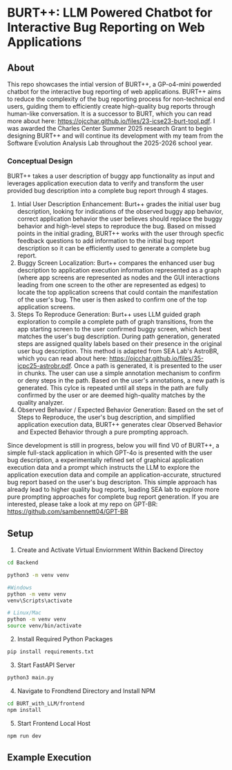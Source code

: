 # BURT++: LLM Powered Chatbot for Interactive Bug Reporting on Web Applications

## About
This repo showcases the intial version of BURT++, a GP-o4-mini powerded chatbot for the interactive bug reporting of web applications. BURT++ aims to reduce the complexity of the bug reporting process for non-technical end users, guiding them to efficiently create high-quality bug reports through human-like conversation. It is a successor to BURT, which you can read more about here: https://ojcchar.github.io/files/23-icse23-burt-tool.pdf. I was awarded the Charles Center Summer 2025 research Grant to begin designing BURT++ and will continue its development with my team from the Software Evolution Analysis Lab throughout the 2025-2026 school year.

### Conceptual Design

BURT++ takes a user description of buggy app functionality as input and leverages application execution data to verify and transform the user provided bug description into a complete bug report through 4 stages.
1. Intial User Description Enhancement: Burt++ grades the initial user bug description, looking for indications of the observed buggy app behavior, correct application behavior the user believes should replace the buggy behavior and high-level steps to reproduce the bug. Based on missed points in the initial grading, BURT++ works with the user through specfic feedback questions to add information to the initial bug report description so it can be efficiently used to generate a complete bug report. 
2. Buggy Screen Localization: Burt++ compares the enhanced user bug description to application execution information represented as a graph (where app screens are represented as nodes and the GUI interactions leading from one screen to the other are represented as edges) to locate the top application screens that could contain the manifestation of the user's bug. The user is then asked to confirm one of the top application screens.
3. Steps To Reproduce Generation: Burt++ uses LLM guided graph exploration to compile a complete path of graph transitions, from the app starting screen to the user confirmed buggy screen, which best matches the user's bug description. During path generation, generated steps are assigned  quality labels based on their presence in the original user bug description. This method is adapted from SEA Lab's AstroBR, which you can read about here: https://ojcchar.github.io/files/35-icpc25-astrobr.pdf. Once a path is generated, it is presented to the user in chunks. The user can use a simple annotation mechanism to confirm or deny steps in the path. Based on the user's annotations, a new path is generated. This cylce is repeated until all steps in the path are fully confirmed by the user or are deemed high-quality matches by the quality analyzer. 
4. Observed Behavior / Expected Behavior Generation: Based on the set of Steps to Reproduce, the user's bug description, and simplified application execution data, BURT++ generates clear Observed Behavior and Expected Behavior through a pure prompting approach. 

Since development is still in progress, below you will find V0 of BURT++, a simple full-stack application in which GPT-4o is presented with the user bug description, a experimentally refined set of graphical application execution data and a prompt which instructs the LLM to explore the application execution data and compile an application-accurate, structured bug report based on the user's bug descripton. This simple approach has already lead to higher quality bug reports, leading SEA lab to explore more pure prompting approaches for complete bug report generation. If you are interested, please take a look at my repo on GPT-BR: https://github.com/sambennett04/GPT-BR



## Setup
1. Create and Activate Virtual Enviornment Within Backend Directoy
```sh
cd Backend

python3 -m venv venv

#Windows
python -m venv venv
venv\Scripts\activate

# Linux/Mac
python -m venv venv
source venv/bin/activate
```
2. Install Required Python Packages
```sh
pip install requirements.txt
```
3. Start FastAPI Server
```sh
python3 main.py
```
4. Navigate to Frondtend Directory and Install NPM
```sh
cd BURT_with_LLM/frontend
npm install
```
5. Start Frontend Local Host
```sh
npm run dev
```

## Example Execution
